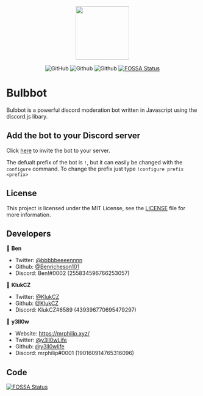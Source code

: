 <div align="center">
    <img src="https://cdn.mrphilip.xyz/bulbbot.png" width="140px" height="140px" /><br>
</div>

<div align="center">

![GitHub](https://img.shields.io/discord/742094927403679816?label=Discord&logo=Discord&logoColor=white)
![Github](https://img.shields.io/github/issues/TestersQTs/Bulbbot?color=red&label=Active%20issues&logo=github)
![Github](https://img.shields.io/github/stars/TestersQTs/Bulbbot?color=yellow&label=Stars&logo=github)
[![FOSSA Status](https://app.fossa.com/api/projects/git%2Bgithub.com%2FTestersQTs%2FBulbbot.svg?type=shield)](https://app.fossa.com/projects/git%2Bgithub.com%2FTestersQTs%2FBulbbot?ref=badge_shield)

</div>


<h1>Bulbbot</h1>

Bulbbot is a powerful discord moderation bot written in Javascript using the discord.js libary.

## Add the bot to your Discord server
Click [here](https://discord.com/oauth2/authorize?client_id=755149065137815623&scope=bot&permissions=1544940655) to invite the bot to your server.

The defualt prefix of the bot is `!`, but it can easily be changed with the `configure` command. To change the prefix just type `!configure prefix <prefix>`

## License
This project is licensed under the MIT License, see the [LICENSE](https://github.com/TestersQTs/Bulbbot/blob/master/LICENSE) file for more information.


## Developers

👤 **Ben**

- Twitter: [@bbbbbeeeennnn](https://twitter.com/bbbbbeeeennnn)
- Github: [@Benricheson101](https://github.com/Benricheson101)
- Discord: Ben!#0002 (255834596766253057)

👤 **KlukCZ**

- Twitter: [@KlukCZ](https://twitter.com/KlukCZ)
- Github: [@KlukCZ](https://github.com/KlukCZ)
- Discord: KlukCZ#6589 (439396770695479297)

👤 **y3ll0w**

- Website: https://mrphilip.xyz/
- Twitter: [@y3ll0wLife](https://twitter.com/y3ll0wLife)
- Github: [@y3ll0wlife](https://github.com/y3ll0wlife)
- Discord: mrphilip#0001 (190160914765316096)

## Code  

[![FOSSA Status](https://app.fossa.com/api/projects/git%2Bgithub.com%2FTestersQTs%2FBulbbot.svg?type=large)](https://app.fossa.com/projects/git%2Bgithub.com%2FTestersQTs%2FBulbbot?ref=badge_large)  
